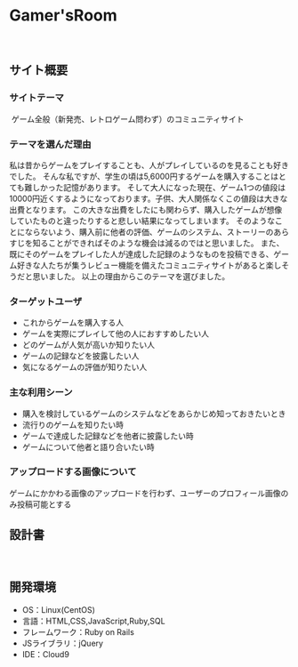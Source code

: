 
# Gamer'sRoom

​
## サイト概要
### サイトテーマ
​
ゲーム全般（新発売、レトロゲーム問わず）のコミュニティサイト

### テーマを選んだ理由

私は昔からゲームをプレイすることも、人がプレイしているのを見ることも好きでした。
そんな私ですが、学生の頃は5,6000円するゲームを購入することはとても難しかった記憶があります。
そして大人になった現在、ゲーム1つの値段は10000円近くするようになっております。子供、大人関係なくこの値段は大きな出費となります。
この大きな出費をしたにも関わらず、購入したゲームが想像していたものと違ったりすると悲しい結果になってしまいます。
そのようなことにならないよう、購入前に他者の評価、ゲームのシステム、ストーリーのあらすじを知ることができればそのような機会は減るのではと思いました。
また、既にそのゲームをプレイした人が達成した記録のようなものを投稿できる、ゲーム好きな人たちが集うレビュー機能を備えたコミュニティサイトがあると楽しそうだと思いました。
以上の理由からこのテーマを選びました。

### ターゲットユーザ

- これからゲームを購入する人
- ゲームを実際にプレイして他の人におすすめしたい人
- どのゲームが人気が高いか知りたい人
- ゲームの記録などを披露したい人
- 気になるゲームの評価が知りたい人

### 主な利用シーン

- 購入を検討しているゲームのシステムなどをあらかじめ知っておきたいとき
- 流行りのゲームを知りたい時
- ゲームで達成した記録などを他者に披露したい時
- ゲームについて他者と語り合いたい時

### アップロードする画像について

ゲームにかかわる画像のアップロードを行わず、ユーザーのプロフィール画像のみ投稿可能とする

## 設計書
​
## 開発環境
- OS：Linux(CentOS)
- 言語：HTML,CSS,JavaScript,Ruby,SQL
- フレームワーク：Ruby on Rails
- JSライブラリ：jQuery
- IDE：Cloud9
​